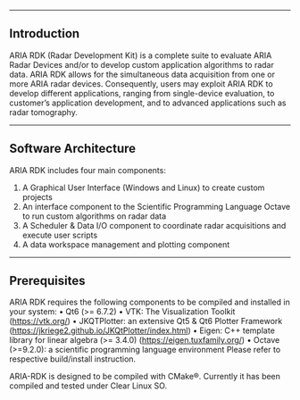 -------------------------------------------------------
Introduction
-------------------------------------------------------
ARIA RDK (Radar Development Kit) is a complete suite to evaluate ARIA Radar Devices and/or to develop custom application algorithms to radar data. ARIA RDK allows for the simultaneous data acquisition from one or more ARIA radar devices. Consequently, users may exploit ARIA RDK to develop different applications, ranging from single-device evaluation, to customer’s application development, and to advanced applications such as radar tomography.

-------------------------------------------------------
Software Architecture
-------------------------------------------------------
ARIA RDK includes four main components:
1. A Graphical User Interface (Windows and Linux) to create custom projects
2. An interface component to the Scientific Programming Language Octave to run custom algorithms on radar data
3. A Scheduler & Data I/O component to coordinate radar acquisitions and execute user scripts
4. A data workspace management and plotting component

-------------------------------------------------------
Prerequisites 
-------------------------------------------------------
ARIA RDK requires the following components to be compiled and installed in your system:
    • Qt6 (>= 6.7.2)
    • VTK: The Visualization Toolkit (https://vtk.org/)
    • JKQTPlotter: an extensive Qt5 & Qt6 Plotter Framework  
                                      (https://jkriege2.github.io/JKQtPlotter/index.html)
    • Eigen: C++ template library for linear algebra (>= 3.4.0) (https://eigen.tuxfamily.org/)
    • Octave (>=9.2.0): a scientific programming language environment
Please refer to respective build/install instruction.

ARIA-RDK is designed to be compiled with CMake®. Currently it has been compiled and tested under Clear Linux SO.
